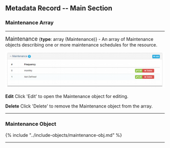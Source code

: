 ## Metadata Record -- Main Section
### Maintenance Array
---

<span class="md-panel" style="font-size: larger">Maintenance</span> {**type**: array (<span class="md-panel">Maintenance</span>)} - An array of <span class="md-panel">Maintenance</span> objects describing one or more maintenance schedules for the resource. 

![Points of Contact Panel](/assets/reference/edit-objects/main/maintenance-array.png)

<strong class="btn btn-success btn-xs"> <i class="fa fa-pencil"> </i> Edit</strong> Click 'Edit' to open the <span class="md-panel">Maintenance</span> object for editing.

<strong class="btn btn-danger btn-xs"> <i class="fa fa-times"> </i> Delete</strong> Click 'Delete' to remove the <span class="md-panel">Maintenance</span> object from the array.

---

### Maintenance Object

{% include "../include-objects/maintenance-obj.md" %}

---
